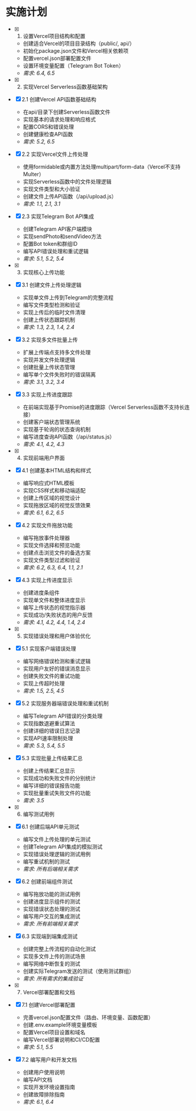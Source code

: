 # 实施计划

- [x] 1. 设置Vercel项目结构和配置
  - 创建适合Vercel的项目目录结构（public/, api/）
  - 初始化package.json文件和Vercel相关依赖项
  - 配置vercel.json部署配置文件
  - 设置环境变量配置（Telegram Bot Token）
  - _需求: 6.4, 6.5_

- [x] 2. 实现Vercel Serverless函数基础架构
- [x] 2.1 创建Vercel API函数基础结构
  - 在api/目录下创建Serverless函数文件
  - 实现基本的请求处理和响应格式
  - 配置CORS和错误处理
  - 创建健康检查API函数
  - _需求: 5.2, 6.5_

- [x] 2.2 实现Vercel文件上传处理
  - 使用formidable或内置方法处理multipart/form-data（Vercel不支持Multer）
  - 实现Serverless函数中的文件处理逻辑
  - 实现文件类型和大小验证
  - 创建文件上传API函数（/api/upload.js）
  - _需求: 1.1, 2.1, 3.1_

- [x] 2.3 实现Telegram Bot API集成
  - 创建Telegram API客户端模块
  - 实现sendPhoto和sendVideo方法
  - 配置Bot token和群组ID
  - 编写API错误处理和重试逻辑
  - _需求: 5.1, 5.2, 5.4_

- [x] 3. 实现核心上传功能
- [x] 3.1 创建文件上传处理逻辑
  - 实现单文件上传到Telegram的完整流程
  - 编写文件类型检测和验证
  - 实现上传后的临时文件清理
  - 创建上传状态跟踪机制
  - _需求: 1.3, 2.3, 1.4, 2.4_

- [x] 3.2 实现多文件批量上传
  - 扩展上传端点支持多文件处理
  - 实现并发文件处理逻辑
  - 创建批量上传状态管理
  - 编写单个文件失败时的错误隔离
  - _需求: 3.1, 3.2, 3.4_

- [x] 3.3 实现上传进度跟踪
  - 在前端实现基于Promise的进度跟踪（Vercel Serverless函数不支持长连接）
  - 创建客户端状态管理系统
  - 实现基于轮询的状态查询机制
  - 编写进度查询API函数（/api/status.js）
  - _需求: 4.1, 4.2, 4.3_

- [x] 4. 实现前端用户界面
- [x] 4.1 创建基本HTML结构和样式
  - 编写响应式HTML模板
  - 实现CSS样式和移动端适配
  - 创建上传区域的视觉设计
  - 实现拖放区域的视觉反馈效果
  - _需求: 6.1, 6.2, 6.5_

- [x] 4.2 实现文件拖放功能
  - 编写拖放事件处理器
  - 实现文件选择和预览功能
  - 创建点击浏览文件的备选方案
  - 实现文件类型过滤和验证
  - _需求: 6.2, 6.3, 6.4, 1.1, 2.1_

- [x] 4.3 实现上传进度显示
  - 创建进度条组件
  - 实现单文件和整体进度显示
  - 编写上传状态的视觉指示器
  - 实现成功/失败状态的用户反馈
  - _需求: 4.1, 4.2, 4.4, 1.4, 2.4_

- [x] 5. 实现错误处理和用户体验优化
- [x] 5.1 实现客户端错误处理
  - 编写网络错误检测和重试逻辑
  - 实现用户友好的错误消息显示
  - 创建失败文件的重试功能
  - 实现上传超时处理
  - _需求: 1.5, 2.5, 4.5_

- [x] 5.2 实现服务器端错误处理和重试机制
  - 编写Telegram API错误的分类处理
  - 实现指数退避重试算法
  - 创建详细的错误日志记录
  - 实现API速率限制处理
  - _需求: 5.3, 5.4, 5.5_

- [x] 5.3 实现批量上传结果汇总
  - 创建上传结果汇总显示
  - 实现成功和失败文件的分别统计
  - 编写详细的错误报告功能
  - 实现批量重试失败文件的功能
  - _需求: 3.5_

- [x] 6. 编写测试用例
- [x] 6.1 创建后端API单元测试
  - 编写文件上传处理的单元测试
  - 创建Telegram API集成的模拟测试
  - 实现错误处理逻辑的测试用例
  - 编写重试机制的测试
  - _需求: 所有后端相关需求_

- [x] 6.2 创建前端组件测试
  - 编写拖放功能的测试用例
  - 创建进度显示组件的测试
  - 实现错误状态处理的测试
  - 编写用户交互的集成测试
  - _需求: 所有前端相关需求_

- [x] 6.3 实现端到端集成测试
  - 创建完整上传流程的自动化测试
  - 实现多文件上传的测试场景
  - 编写网络中断恢复的测试
  - 创建实际Telegram发送的测试（使用测试群组）
  - _需求: 所有需求的集成验证_

- [x] 7. Vercel部署配置和文档
- [x] 7.1 创建Vercel部署配置
  - 完善vercel.json配置文件（路由、环境变量、函数配置）
  - 创建.env.example环境变量模板
  - 配置Vercel项目设置和域名
  - 编写Vercel部署说明和CI/CD配置
  - _需求: 5.1, 5.5_

- [x] 7.2 编写用户和开发文档
  - 创建用户使用说明
  - 编写API文档
  - 实现开发环境设置指南
  - 创建故障排除指南
  - _需求: 6.1, 6.4_